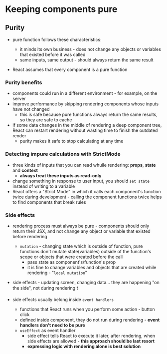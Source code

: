 # Keeping components pure

## Purity

- pure function follows these characteristics:

  - it minds its own business - does not change any objects or variables that existed before it was called
  - same inputs, same output - should always return the same result

- React assumes that every component is a pure function

### Purity benefits

- components could run in a different environment - for example, on the server
- improve performance by skipping rendering components whose inputs have not changed
  - this is safe because pure functions always return the same results, so they are safe to cache
- if some data changes in the middle of rendering a deep component tree, React can restart rendering without wasting time to finish the outdated render
  - purity makes it safe to stop calculating at any time

### Detecting impure calculations with StrictMode

- three kinds of inputs that you can read whuile rendering: **props**, **state** and **context**
  - **always treat these inputs as read-only**
- change something in response to user input, you should `set state` instead of writing to a variable
- React offers a "Strict Mode" in which it calls each component's function twice during development - calling the component functions twice helps to find components that break rules

### Side effects

- rendering process must always be pure - components should only return their JSX, and not change any object or variable that existed before rendering

  - `mutation` - changing state which is outside of function, pure functions don't mutate state(variables) outside of the function's scope or objects that were created before the call
    - pass state as component's/function's prop
    - it is fine to change variables and objects that are created while rendering - "`local mutation`"

- side effects - updating screen, changing data... they are happening "on the side", not during rendering :heavy_exclamation_mark:
- side effects usually belong inside `event handlers`
  - functions that React runs when you perform some action - button click
  - defined inside component, they do not run during rendering - **event handlers don't need to be pure**
  - `useEffect` as event handler
    - side effect tells React to execute it later, after rendering, when side effects are allowed - **this approach should be last resort**
    - **expressing logic with rendering alone is best solution**
